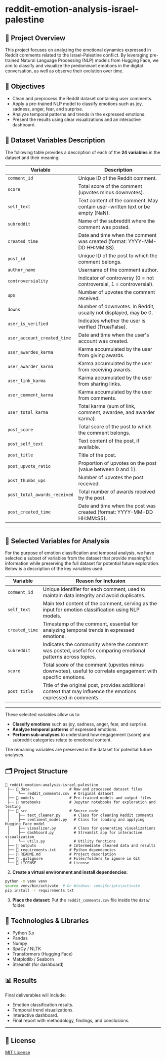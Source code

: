 # reddit-emotion-analysis-israel-palestine

## 📄 Project Overview

This project focuses on analyzing the emotional dynamics expressed in Reddit comments related to the Israel-Palestine conflict. By leveraging pre-trained Natural Language Processing (NLP) models from Hugging Face, we aim to classify and visualize the predominant emotions in the digital conversation, as well as observe their evolution over time.

## 🚀 Objectives

- Clean and preprocess the Reddit dataset containing user comments.
- Apply a pre-trained NLP model to classify emotions such as joy, sadness, anger, fear, and surprise.
- Analyze temporal patterns and trends in the expressed emotions.
- Present the results using clear visualizations and an interactive dashboard.

## 📖 Dataset Variables Description

The following table provides a description of each of the **24 variables** in the dataset and their meaning:

| **Variable**                   | **Description**                                                                                  |
|--------------------------------|--------------------------------------------------------------------------------------------------|
| `comment_id`                   | Unique ID of the Reddit comment.                                                                 |
| `score`                        | Total score of the comment (upvotes minus downvotes).                                            |
| `self_text`                    | Text content of the comment. May contain user-written text or be empty (NaN).                    |
| `subreddit`                    | Name of the subreddit where the comment was posted.                                              |
| `created_time`                 | Date and time when the comment was created (format: YYYY-MM-DD HH:MM:SS).                        |
| `post_id`                      | Unique ID of the post to which the comment belongs.                                              |
| `author_name`                  | Username of the comment author.                                                                  |
| `controversiality`             | Indicator of controversy (0 = not controversial, 1 = controversial).                            |
| `ups`                          | Number of upvotes the comment received.                                                          |
| `downs`                        | Number of downvotes. In Reddit, usually not displayed, may be 0.                                 |
| `user_is_verified`             | Indicates whether the user is verified (True/False).                                             |
| `user_account_created_time`    | Date and time when the user's account was created.                                               |
| `user_awardee_karma`           | Karma accumulated by the user from giving awards.                                                |
| `user_awarder_karma`           | Karma accumulated by the user from receiving awards.                                             |
| `user_link_karma`              | Karma accumulated by the user from sharing links.                                                |
| `user_comment_karma`           | Karma accumulated by the user from comments.                                                     |
| `user_total_karma`             | Total karma (sum of link, comment, awardee, and awarder karma).                                   |
| `post_score`                   | Total score of the post to which the comment belongs.                                            |
| `post_self_text`               | Text content of the post, if available.                                                          |
| `post_title`                   | Title of the post.                                                                               |
| `post_upvote_ratio`            | Proportion of upvotes on the post (value between 0 and 1).                                       |
| `post_thumbs_ups`              | Number of upvotes the post received.                                                             |
| `post_total_awards_received`   | Total number of awards received by the post.                                                     |
| `post_created_time`            | Date and time when the post was created (format: YYYY-MM-DD HH:MM:SS).                           |

---

## 🎯 Selected Variables for Analysis

For the purpose of emotion classification and temporal analysis, we have selected a subset of variables from the dataset that provide meaningful information while preserving the full dataset for potential future exploration. Below is a description of the key variables used:

| **Variable**            | **Reason for Inclusion**                                                                                     |
|------------------------|-------------------------------------------------------------------------------------------------------------|
| `comment_id`           | Unique identifier for each comment, used to maintain data integrity and avoid duplicates.                   |
| `self_text`            | Main text content of the comment, serving as the input for emotion classification using NLP models.          |
| `created_time`         | Timestamp of the comment, essential for analyzing temporal trends in expressed emotions.                    |
| `subreddit`            | Indicates the community where the comment was posted, useful for comparing emotional patterns across topics. |
| `score`                | Total score of the comment (upvotes minus downvotes), useful to correlate engagement with specific emotions.  |
| `post_title`           | Title of the original post, provides additional context that may influence the emotions expressed in comments. |

---

These selected variables allow us to:
- **Classify emotions** such as joy, sadness, anger, fear, and surprise.
- **Analyze temporal patterns** of expressed emotions.
- **Perform sub-analyses** to understand how engagement (score) and subreddit categories relate to emotional content.

The remaining variables are preserved in the dataset for potential future analyses.


## 🗂 Project Structure

```
📂 reddit-emotion-analysis-israel-palestine
 ├── 📂 data                  # Raw and processed dataset files
 │    └── reddit_comments.csv  # Original dataset
 ├── 📂 models                # Pre-trained models and output files
 ├── 📂 notebooks             # Jupyter notebooks for exploration and testing
 ├── 📂 src                   # Source code
 │    ├── text_cleaner.py      # Class for cleaning Reddit comments
 │    ├── sentiment_model.py   # Class for loading and applying Hugging Face model
 │    ├── visualizer.py        # Class for generating visualizations
 │    ├── dashboard.py         # Streamlit app for interactive visualization
 │    └── utils.py             # Utility functions
 ├── 📂 outputs               # Intermediate cleaned data and results
 ├── 📜 requirements.txt      # Python dependencies
 ├── 📜 README.md             # Project description
 ├── 📜 .gitignore            # Files/folders to ignore in Git
 └── 📜 LICENSE               # License
```

2. **Create a virtual environment and install dependencies:**
```bash
python -m venv venv
source venv/bin/activate  # On Windows: venv\Scripts\activate
pip install -r requirements.txt
```

3. **Place the dataset:**
Put the `reddit_comments.csv` file inside the `data/` folder.

## 🧠 Technologies & Libraries

- Python 3.x
- Pandas
- Numpy
- SpaCy / NLTK
- Transformers (Hugging Face)
- Matplotlib / Seaborn
- Streamlit (for dashboard)

## 📊 Results

Final deliverables will include:
- Emotion classification results.
- Temporal trend visualizations.
- Interactive dashboard.
- Final report with methodology, findings, and conclusions.

---

## 📌 License

[MIT License](LICENSE)
